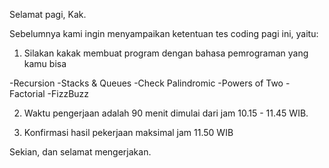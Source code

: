 Selamat pagi, Kak.

Sebelumnya kami ingin menyampaikan ketentuan tes coding pagi ini, yaitu:

1. Silakan kakak membuat program dengan bahasa pemrograman yang kamu bisa 

-Recursion 
-Stacks & Queues 
-Check Palindromic
-Powers of Two
-Factorial
-FizzBuzz

2. Waktu pengerjaan adalah 90 menit dimulai dari jam 10.15 - 11.45 WIB.

3. Konfirmasi hasil pekerjaan maksimal jam 11.50 WIB

Sekian, dan selamat mengerjakan.